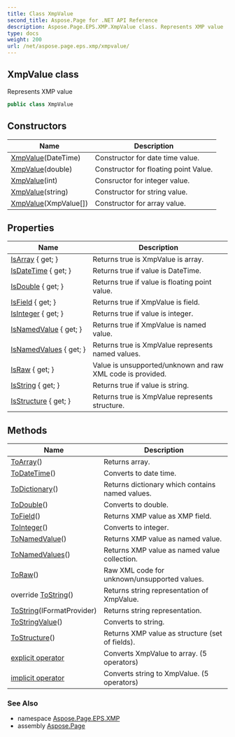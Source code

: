 ```yaml
---
title: Class XmpValue
second_title: Aspose.Page for .NET API Reference
description: Aspose.Page.EPS.XMP.XmpValue class. Represents XMP value
type: docs
weight: 200
url: /net/aspose.page.eps.xmp/xmpvalue/
---
```

## XmpValue class

Represents XMP value

```csharp
public class XmpValue
```

## Constructors

| Name | Description |
| --- | --- |
| [XmpValue](xmpvalue/#constructor_3)(DateTime) | Constructor for date time value. |
| [XmpValue](xmpvalue/#constructor_1)(double) | Constructor for floating point Value. |
| [XmpValue](xmpvalue/#constructor_2)(int) | Consructor for integer value. |
| [XmpValue](xmpvalue/#constructor_4)(string) | Constructor for string value. |
| [XmpValue](xmpvalue/#constructor)(XmpValue[]) | Constructor for array value. |

## Properties

| Name | Description |
| --- | --- |
| [IsArray](../../aspose.page.eps.xmp/xmpvalue/isarray/) { get; } | Returns true is XmpValue is array. |
| [IsDateTime](../../aspose.page.eps.xmp/xmpvalue/isdatetime/) { get; } | Returns true if value is DateTime. |
| [IsDouble](../../aspose.page.eps.xmp/xmpvalue/isdouble/) { get; } | Returns true if value is floating point value. |
| [IsField](../../aspose.page.eps.xmp/xmpvalue/isfield/) { get; } | Returns true if XmpValue is field. |
| [IsInteger](../../aspose.page.eps.xmp/xmpvalue/isinteger/) { get; } | Returns true if value is integer. |
| [IsNamedValue](../../aspose.page.eps.xmp/xmpvalue/isnamedvalue/) { get; } | Returns true if XmpValue is named value. |
| [IsNamedValues](../../aspose.page.eps.xmp/xmpvalue/isnamedvalues/) { get; } | Returns true is XmpValue represents named values. |
| [IsRaw](../../aspose.page.eps.xmp/xmpvalue/israw/) { get; } | Value is unsupported/unknown and raw XML code is provided. |
| [IsString](../../aspose.page.eps.xmp/xmpvalue/isstring/) { get; } | Returns true if value is string. |
| [IsStructure](../../aspose.page.eps.xmp/xmpvalue/isstructure/) { get; } | Returns true is XmpValue represents structure. |

## Methods

| Name | Description |
| --- | --- |
| [ToArray](../../aspose.page.eps.xmp/xmpvalue/toarray/)() | Returns array. |
| [ToDateTime](../../aspose.page.eps.xmp/xmpvalue/todatetime/)() | Converts to date time. |
| [ToDictionary](../../aspose.page.eps.xmp/xmpvalue/todictionary/)() | Returns dictionary which contains named values. |
| [ToDouble](../../aspose.page.eps.xmp/xmpvalue/todouble/)() | Converts to double. |
| [ToField](../../aspose.page.eps.xmp/xmpvalue/tofield/)() | Returns XMP value as XMP field. |
| [ToInteger](../../aspose.page.eps.xmp/xmpvalue/tointeger/)() | Converts to integer. |
| [ToNamedValue](../../aspose.page.eps.xmp/xmpvalue/tonamedvalue/)() | Returns XMP value as named value. |
| [ToNamedValues](../../aspose.page.eps.xmp/xmpvalue/tonamedvalues/)() | Returns XMP value as named value collection. |
| [ToRaw](../../aspose.page.eps.xmp/xmpvalue/toraw/)() | Raw XML code for unknown/unsupported values. |
| override [ToString](../../aspose.page.eps.xmp/xmpvalue/tostring/#tostring)() | Returns string representation of XmpValue. |
| [ToString](../../aspose.page.eps.xmp/xmpvalue/tostring/#tostring_1)(IFormatProvider) | Returns string representation. |
| [ToStringValue](../../aspose.page.eps.xmp/xmpvalue/tostringvalue/)() | Converts to string. |
| [ToStructure](../../aspose.page.eps.xmp/xmpvalue/tostructure/)() | Returns XMP value as structure (set of fields). |
| [explicit operator](../../aspose.page.eps.xmp/xmpvalue/op_explicit/#op_explicit) | Converts XmpValue to array. (5 operators) |
| [implicit operator](../../aspose.page.eps.xmp/xmpvalue/op_implicit/#op_implicit_4) | Converts string to XmpValue. (5 operators) |

### See Also

* namespace [Aspose.Page.EPS.XMP](../../aspose.page.eps.xmp/)
* assembly [Aspose.Page](../../)


